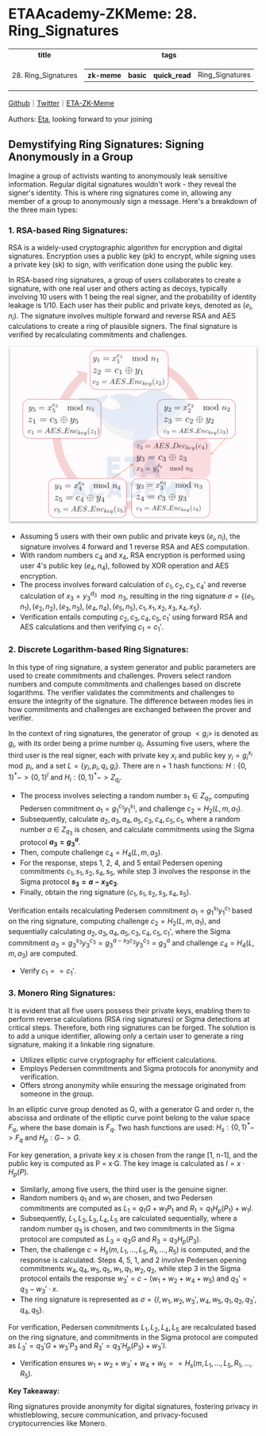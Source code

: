 # ETAAcademy-ZKMeme: 28. Ring_Signatures

<table>
  <tr>
    <th>title</th>
    <th>tags</th>
  </tr>
  <tr>
    <td>28. Ring_Signatures</td>
    <td>
      <table>
        <tr>
          <th>zk-meme</th>
          <th>basic</th>
          <th>quick_read</th>
          <td>Ring_Signatures</td>
        </tr>
      </table>
    </td>
  </tr>
</table>

[Github](https://github.com/ETAAcademy)｜[Twitter](https://twitter.com/ETAAcademy)｜[ETA-ZK-Meme](https://github.com/ETAAcademy/ETAAcademy-ZK-Meme)

Authors: [Eta](https://twitter.com/pwhattie), looking forward to your joining

## Demystifying Ring Signatures: Signing Anonymously in a Group

Imagine a group of activists wanting to anonymously leak sensitive information. Regular digital signatures wouldn't work - they reveal the signer's identity. This is where ring signatures come in, allowing any member of a group to anonymously sign a message. Here's a breakdown of the three main types:

### 1. RSA-based Ring Signatures:

RSA is a widely-used cryptographic algorithm for encryption and digital signatures. Encryption uses a public key (pk) to encrypt, while signing uses a private key (sk) to sign, with verification done using the public key.

In RSA-based ring signatures, a group of users collaborates to create a signature, with one real user and others acting as decoys, typically involving 10 users with 1 being the real signer, and the probability of identity leakage is 1/10. Each user has their public and private keys, denoted as $(e_i, n_i)$. The signature involves multiple forward and reverse RSA and AES calculations to create a ring of plausible signers. The final signature is verified by recalculating commitments and challenges.

![Ring_Signatures{width:50%, height:50%}](images/28_ring.png)

- Assuming 5 users with their own public and private keys $(e_i, n_i)$, the signature involves 4 forward and 1 reverse RSA and AES computation.
- With random numbers $c_4$ and $x_4$, RSA encryption is performed using user 4's public key $(e_4, n_4)$, followed by XOR operation and AES encryption.
- The process involves forward calculation of $c_1, c_2, c_3, c_4'$ and reverse calculation of $x_3 = y_3^{d_3} \mod n_3$, resulting in the ring signature $σ = \{(e_1, n_1), (e_2, n_2), (e_3, n_3), (e_4, n_4), (e_5, n_5), c_1, x_1, x_2, x_3, x_4, x_5\}$.
- Verification entails computing $c_2, c_3, c_4, c_5, c_1'$ using forward RSA and AES calculations and then verifying $c_1 = c_1'$.

### 2. Discrete Logarithm-based Ring Signatures:

In this type of ring signature, a system generator and public parameters are used to create commitments and challenges. Provers select random numbers and compute commitments and challenges based on discrete logarithms. The verifier validates the commitments and challenges to ensure the integrity of the signature. The difference between modes lies in how commitments and challenges are exchanged between the prover and verifier.

In the context of ring signatures, the generator of group $< g_i >$ is denoted as $g_i$, with its order being a prime number $q_i$. Assuming five users, where the third user is the real signer, each with private key $x_i$ and public key $y_i = g_i^{x_i} \mod p_i$, and a set $L = \{y_i, p_i, q_i, g_i\}$. There are n + 1 hash functions: $H:\{0, 1\}^* -> \{0, 1\}^l$ and $H_i:\{0, 1\}^* -> Z_{q_i}$.

- The process involves selecting a random number $s_1 ∈ Z_{q_1}$, computing Pedersen commitment $a_1 = g_1^{c_1}y_1^{s_1}$, and challenge $c_2 = H_2(L,m, a_1)$.
- Subsequently, calculate $a_2, a_3, a_4, a_5, c_3, c_4, c_5, c_1$, where a random number $a$ ∈ $Z_{q_3}$ is chosen, and calculate commitments using the Sigma protocol **$a_3 = g_3^{a}$**.
- Then, compute challenge $c_4 = H_4(L, m, a_3)$.
- For the response, steps 1, 2, 4, and 5 entail Pedersen opening commitments $c_1, s_1, s_2, s_4, s_5$, while step 3 involves the response in the Sigma protocol **$s_3 = a - x_3c_3$**.
- Finally, obtain the ring signature $(c_1, s_1, s_2, s_3, s_4, s_5)$.

Verification entails recalculating Pedersen commitment $a_1 = g_1^{s_1}y_1^{c_1}$ based on the ring signature, computing challenge $c_2 = H_2(L, m, a_1)$, and sequentially calculating $a_2, a_3, a_4, a_5, c_3, c_4, c_5, c_1'$, where the Sigma commitment $a_3 = g_3^{s_3}y_3^{c_3}=g_3^{a-x_3c_3}y_3^{c_3}=g_3^a$ and challenge $c_4 = H_4(L, m, a_3)$ are computed.

- Verify $c_1 == c_1'$.

### 3. Monero Ring Signatures:

It is evident that all five users possess their private keys, enabling them to perform reverse calculations (RSA ring signatures) or Sigma detections at critical steps. Therefore, both ring signatures can be forged. The solution is to add a unique identifier, allowing only a certain user to generate a ring signature, making it a linkable ring signature.

- Utilizes elliptic curve cryptography for efficient calculations.
- Employs Pedersen commitments and Sigma protocols for anonymity and verification.
- Offers strong anonymity while ensuring the message originated from someone in the group.

In an elliptic curve group denoted as G, with a generator G and order n, the abscissa and ordinate of the elliptic curve point belong to the value space $F_q$, where the base domain is $F_q$. Two hash functions are used: $H_s:\{0, 1\}^*-> F_q$ and $H_p: G -> G$.

For key generation, a private key $x$ is chosen from the range [1, n-1], and the public key is computed as P = x·G. The key image is calculated as $I = x · H_p(P)$.

- Similarly, among five users, the third user is the genuine signer.
- Random numbers $q_1$ and $w_1$ are chosen, and two Pedersen commitments are computed as $L_1 = q_1G + w_1P_1$ and $R_1= q_1H_p(P_1) + w_1I$.
- Subsequently, $L_1, L_2, L_3, L_4, L_5$ are calculated sequentially, where a random number $q_3$ is chosen, and two commitments in the Sigma protocol are computed as $L_3 = q_3G$ and $R_3 = q_3H_p(P_3)$.
- Then, the challenge $c = H_s(m, L_1,...,L_5, R_1,...,R_5)$ is computed, and the response is calculated. Steps 4, 5, 1, and 2 involve Pedersen opening commitments $w_4, q_4, w_5, q_5, w_1, q_1, w_2, q_2$, while step 3 in the Sigma protocol entails the response $w_3' = c-(w_1 + w_2 + w_4 + w_5)$ and $q_3' = q_3 - w_3' · x$.
- The ring signature is represented as $σ = \{I, w_1, w_2, w_3', w_4, w_5, q_1, q_2, q_3', q_4, q_5\}$.

For verification, Pedersen commitments $L_1, L_2, L_4, L_5$ are recalculated based on the ring signature, and commitments in the Sigma protocol are computed as $L_3' = q_3'G + w_3'P_3$ and $R_3' = q_3'H_p(P_3)+w_3'I$.

- Verification ensures $w_1 + w_2 + w_3' + w_4 + w_5 == H_s(m, L_1,...,L_5, R_1,...,R_5)$.

**Key Takeaway:**

Ring signatures provide anonymity for digital signatures, fostering privacy in whistleblowing, secure communication, and privacy-focused cryptocurrencies like Monero.
